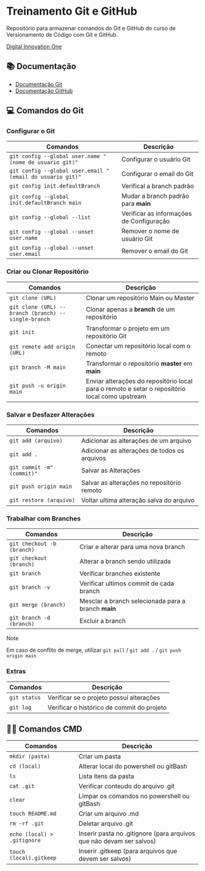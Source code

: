 # Treinamento Git e GitHub

Repositório para armazenar comandos do Git e GitHub do curso de Versionamento de Código com Git e GitHub.

[Digital Innovation One](https://web.dio.me/)

## 📚 Documentação
- [Documentação Git](https://git-scm.com/doc) 
- [Documentação GitHub](https://docs.github.com/pt)

## 💻 Comandos do Git

### Configurar o Git
| Comandos | Descrição |
|----------|-----------|
|`git config --global user.name "(nome de usuario git)"`|Configurar o usuário Git|
|`git config --global user.email "(email do usuario git)"`|Configurar o email do Git|
|`git config init.defaultBranch`|Verifical a branch padrão|
|`git config --global init.defaultBranch main`|Mudar a branch padrão para **main**|
|`git config --global --list`|Verificar as informações de Configuração|
|`git config --global --unset user.name`|Remover o nome de usuário Git|
|`git config --global --unset user.email`|Remover o email do Git|

### Criar ou Clonar Repositório
| Comandos | Descrição |
|----------|-----------|
|`git clone (URL)`| Clonar um repositório Main ou Master|
|`git clone (URL) --branch (branch) --single-branch`|Clonar apenas a **branch** de um repositório|
|`git init`|Transformar o projeto em um repositório Git|
|`git remote add origin (URL)`|Conectar um repositório local com o remoto|
|`git branch -M main`|Transformar o repositório **master** em **main**|
|`git push -u origin main`|Enviar alterações do repositório local para o remoto e setar o repositório local como upstream|

### Salvar e Desfazer Alterações
| Comandos | Descrição |
|----------|-----------|
|`git add (arquivo)`|Adicionar as alterações de um arquivo|
|`git add .`|Adicionar as alterações de todos os arquivos|
|`git commit -m"(commit)"`|Salvar as Alterações|
|`git push origin main`|Salvar as alterações no repositório remoto|
|`git restore (arquivo)`|Voltar ultima alteração salva do arquivo|

### Trabalhar com Branches
| Comandos | Descrição |
|----------|-----------|
|`git checkout -b (branch)`|Criar e alterar para uma nova branch|
|`git checkout (branch)`|Alterar a branch sendo utilizada|
|`git branch`|Verificar branches existente|
|`git branch -v`|Verificar ultimos commit de cada branch|
|`git merge (branch)`|Mesclar a branch selecionada para a branch **main**|
|`git branch -d (branch)`|Excluir a branch|

> [!NOTE]
> Em caso de conflito de merge, utilizar `git pull` / `git add .` / `git push origin main` 

### Extras
| Comandos | Descrição |
|----------|-----------|
|`git status`|Verificar se o projeto possui alterações|
|`git log`|Verificar o histórico de commit do projeto|

## 👨‍💻 Comandos CMD
| Comandos | Descrição |
|----------|-----------|
|`mkdir (pasta)`|Criar um pasta|
|`cd (local)`|Alterar local do powershell ou gitBash|
|`ls`|Lista itens da pasta|
|`cat .git`|Verificar conteudo do arquivo .git|
|`clear`|Limpar os comandos no powershell ou gitBash|
|`touch README.md`|Criar um arquivo .md|
|`rm -rf .git`|Deletar arquivo .git|
|`echo (local) > .gitignore`|Inserir pasta no .gitignore (para arquivos que não devam ser salvos)|
|`touch (local).gitkeep`|Inserir .gitkeep (para arquivos que devem ser salvos)
